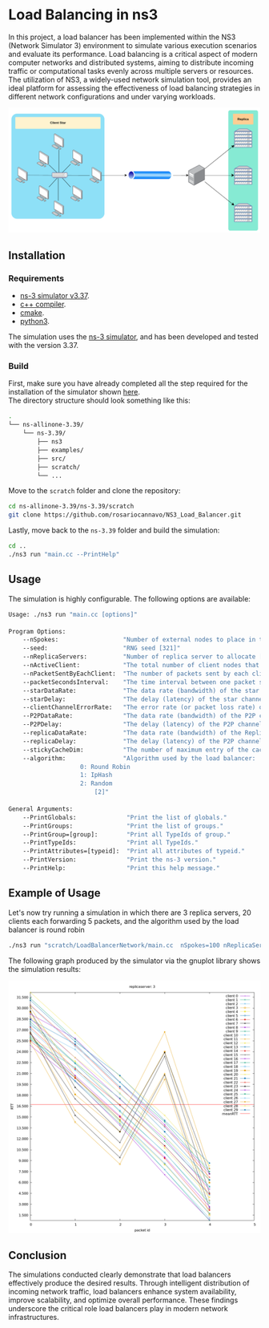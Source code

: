 
# Load Balancing in ns3

In this project, a load balancer has been implemented within the NS3 (Network Simulator 3) environment to simulate various execution scenarios and evaluate its performance. Load balancing is a critical aspect of modern computer networks and distributed systems, aiming to distribute incoming traffic or computational tasks evenly across multiple servers or resources. The utilization of NS3, a widely-used network simulation tool, provides an ideal platform for assessing the effectiveness of load balancing strategies in different network configurations and under varying workloads.

![Scenario](img/scenario.png)

## Installation

### Requirements

- [ns-3 simulator v3.37](https://www.nsnam.org/).
- [c++ compiler](https://gcc.gnu.org/).
- [cmake](https://cmake.org/).
- [python3](https://www.python.org/).

The simulation uses the [ns-3 simulator](https://www.nsnam.org/), and has been developed and tested with the version 3.37.

### Build

First, make sure you have already completed all the step required for the installation of the simulator shown [here](https://www.nsnam.org/docs/release/3.37/tutorial/html/index.html).  
The directory structure should look something like this:

```bash
.
└── ns-allinone-3.39/
    └── ns-3.39/
        ├── ns3
        ├── examples/
        ├── src/
        ├── scratch/
        └── ...
```

Move to the `scratch` folder and clone the repository:

```bash
cd ns-allinone-3.39/ns-3.39/scratch
git clone https://github.com/rosariocannavo/NS3_Load_Balancer.git
```

Lastly, move back to the `ns-3.39` folder and build the simulation:

```bash
cd ..
./ns3 run "main.cc --PrintHelp"
```

## Usage
The simulation is highly configurable. The following options are available:

```bash
Usage: ./ns3 run "main.cc [options]"

Program Options:
    --nSpokes:                  "Number of external nodes to place in the star [100]"
    --seed:                     "RNG seed [321]"
    --nReplicaServers:          "Number of replica server to allocate [3]"
    --nActiveClient:            "The total number of client nodes that request packets from the load balancer (1 to nSpokes) [30]"
    --nPacketSentByEachClient:  "The number of packets sent by each client node to the load balancer [5]"
    --packetSecondsInterval:    "The time interval between one packet send and another of a client (in Seconds) [1]"
    --starDataRate:             "The data rate (bandwidth) of the star channel. This parameter defines the rate at which data can be transmitted over the channel [1Mbps]"
    --starDelay:                "The delay (latency) of the star channel. This parameter defines the time it takes for packets to traverse a channel [2ms]"
    --clientChannelErrorRate:   "The error rate (or packet loss rate) of the communication channel between clients and the load balancer (0.10 = 10%) [0]"
    --P2PDataRate:              "The data rate (bandwidth) of the P2P channel (star to lb). This parameter defines the rate at which data can be transmitted over the channel [1Mbps]"
    --P2PDelay:                 "The delay (latency) of the P2P channel (star to lb). This parameter defines the time it takes for packets to traverse a channel [2ms]"
    --replicaDataRate:          "The data rate (bandwidth) of the Replica channel (lb to servers). This parameter defines the rate at which data can be transmitted over the channel [1Mbps]"
    --replicaDelay:             "The delay (latency) of the P2P channel (lb to servers). This parameter defines the time it takes for packets to traverse a channel (expressed in ns) [2ms]"
    --stickyCacheDim:           "The number of maximum entry of the cache for sticky session [33]"
    --algorithm:                "Algorithm used by the load balancer: 
					0: Round Robin 
					1: IpHash 
					2: Random
					    [2]"

General Arguments:
    --PrintGlobals:              "Print the list of globals."
    --PrintGroups:               "Print the list of groups."
    --PrintGroup=[group]:        "Print all TypeIds of group."
    --PrintTypeIds:              "Print all TypeIds."
    --PrintAttributes=[typeid]:  "Print all attributes of typeid."
    --PrintVersion:              "Print the ns-3 version."
    --PrintHelp:                 "Print this help message."

```
## Example of Usage
Let's now try running a simulation in which there are 3 replica servers, 20 clients each forwarding 5 packets, and the algorithm used by the load balancer is round robin
```bash
./ns3 run "scratch/LoadBalancerNetwork/main.cc  nSpokes=100 nReplicaServers=3 nActiveClient=20 nPacketSentByEachClient=5 algorithm=0"
```
The following graph produced by the simulator via the gnuplot library shows the simulation results:

<p align="center">
<img src="img/RR.png" width="700">
</p>

## Conclusion
The simulations conducted clearly demonstrate that load balancers effectively produce the desired results. Through intelligent distribution of incoming network traffic, load balancers enhance system availability, improve scalability, and optimize overall performance. These findings underscore the critical role load balancers play in modern network infrastructures.
